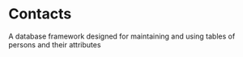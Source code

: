 # Contacts

A database framework designed for maintaining and using tables of persons and their attributes
